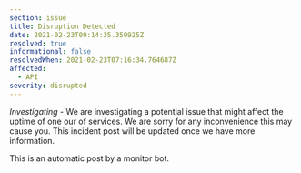 ```yaml
---
section: issue
title: Disruption Detected
date: 2021-02-23T09:14:35.359925Z
resolved: true
informational: false
resolvedWhen: 2021-02-23T07:16:34.764687Z
affected:
  - API
severity: disrupted
---
```

*Investigating* - We are investigating a potential issue that might affect the uptime of one our of services. We are sorry for any inconvenience this may cause you. This incident post will be updated once we have more information.

This is an automatic post by a monitor bot.
        